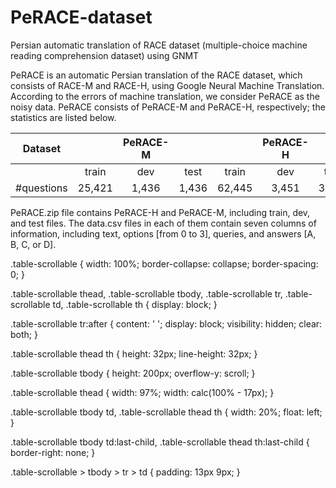 # PeRACE-dataset
Persian automatic translation of RACE dataset (multiple-choice machine reading comprehension dataset) using GNMT


PeRACE is an automatic Persian translation of the RACE dataset, which consists of RACE-M and RACE-H, using Google Neural Machine Translation. According to the errors of machine translation, we consider PeRACE as the noisy data. PeRACE consists of PeRACE-M and PeRACE-H, respectively; the statistics are listed below.



|     Dataset   | |PeRACE-M |  |   |PeRACE-H |   |
| ------------- | :---:|:---:|:---: | :---:|:---:|:---: |
|   |  train|   dev  | test   |   train  | dev | test  |
| #questions    | 25,421 | 1,436  | 1,436  |  62,445 | 3,451 | 3,498  |

PeRACE.zip file contains PeRACE-H and PeRACE-M, including train, dev, and test files. The data.csv files in each of them contain seven columns of information, including text, options [from 0 to 3], queries, and answers [A, B, C, or D].

.table-scrollable
{
    width: 100%;
    border-collapse: collapse;
    border-spacing: 0;
}

.table-scrollable thead,
.table-scrollable tbody,
.table-scrollable tr,
.table-scrollable td,
.table-scrollable th
{
    display: block;
}

.table-scrollable tr:after
{
    content: ' ';
    display: block;
    visibility: hidden;
    clear: both;
}

.table-scrollable thead th
{
    height: 32px;
    line-height: 32px;
}

.table-scrollable tbody
{
    height: 200px;
    overflow-y: scroll;
}

.table-scrollable thead
{
    width: 97%;
    width: calc(100% - 17px);
}

.table-scrollable tbody td,
.table-scrollable thead th
{
    width: 20%;
    float: left;
}

.table-scrollable tbody td:last-child,
.table-scrollable thead th:last-child
{
    border-right: none;
}

.table-scrollable > tbody > tr > td
{
    padding: 13px 9px;
}

